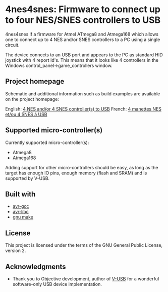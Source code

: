 # 4nes4snes: Firmware to connect up to four NES/SNES controllers to USB

4nes4snes if a firmware for Atmel ATmega8 and Atmega168 which allows one to
connect up to 4 NES and/or SNES controllers to a PC using a single circuit.

The device connects to an USB port and appears to the
PC as standard HID joystick with 4 report Id's. This means
that it looks like 4 controllers in the Windows
control_panel->game_controllers window.

## Project homepage

Schematic and additional information such as build examples are available on the project homepage:

English: [4 NES and/or 4 SNES controller(s) to USB](http://www.raphnet.net/electronique/4nes4snes/index_en.php)
French: [4 manettes NES et/ou 4 SNES à USB](http://www.raphnet.net/electronique/4nes4snes/index.php)

## Supported micro-controller(s)

Currently supported micro-controller(s):

* Atmega8
* Atmega168

Adding support for other micro-controllers should be easy, as long as the target has enough
IO pins, enough memory (flash and SRAM) and is supported by V-USB.

## Built with

* [avr-gcc](https://gcc.gnu.org/wiki/avr-gcc)
* [avr-libc](http://www.nongnu.org/avr-libc/)
* [gnu make](https://www.gnu.org/software/make/manual/make.html)

## License

This project is licensed under the terms of the GNU General Public License, version 2.

## Acknowledgments

* Thank you to Objective development, author of [V-USB](https://www.obdev.at/products/vusb/index.html) for a wonderful software-only USB device implementation.
